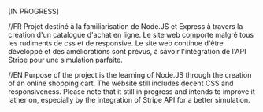 [IN PROGRESS]

//FR
Projet destiné à la familiarisation de Node.JS et Express à travers la création d'un catalogue d'achat en ligne.
Le site web comporte malgré tous les rudiments de css et de responsive. Le site web continue d'être développé et des améliorations sont prévus, à savoir l'intégration de l'API Stripe pour une simulation parfaite.

//EN
Purpose of the project is the learning of Node.JS through the creation of an online shopping cart.
The website still includes decent CSS and responsiveness. Please note that it still in progress and intends to improve it lather on, especially by the integration of Stripe API for a better simulation.